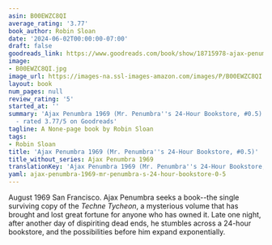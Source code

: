 ```yaml
---
asin: B00EWZC8QI
average_rating: '3.77'
book_author: Robin Sloan
date: '2024-06-02T00:00:00-07:00'
draft: false
goodreads_link: https://www.goodreads.com/book/show/18715978-ajax-penumbra-1969
image:
- B00EWZC8QI.jpg
image_url: https://images-na.ssl-images-amazon.com/images/P/B00EWZC8QI.01._SCLZZZZZZZ.jpg
layout: book
num_pages: null
review_rating: '5'
started_at: ''
summary: 'Ajax Penumbra 1969 (Mr. Penumbra''s 24-Hour Bookstore, #0.5) by Robin Sloan
  - rated 3.77/5 on Goodreads'
tagline: A None-page book by Robin Sloan
tags:
- Robin Sloan
title: 'Ajax Penumbra 1969 (Mr. Penumbra''s 24-Hour Bookstore, #0.5)'
title_without_series: Ajax Penumbra 1969
translationKey: 'Ajax Penumbra 1969 (Mr. Penumbra''s 24-Hour Bookstore, #0.5)'
yaml: ajax-penumbra-1969-mr-penumbra-s-24-hour-bookstore-0-5
---
```


August 1969 San Francisco. Ajax Penumbra seeks a book--the single surviving copy of the <i>Techne Tycheon</i>, a mysterious volume that has brought and lost great fortune for anyone who has owned it. Late one night, after another day of dispiriting dead ends, he stumbles across a 24-hour bookstore, and the possibilities before him expand exponentially.